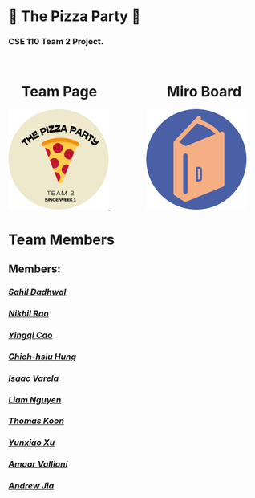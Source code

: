 # 🍕 **The Pizza Party** 🍕
### **CSE 110 Team 2 Project.**
<br>

<!-- &nbsp; is the same as space " " -->
# **&nbsp; &nbsp; Team Page &nbsp; &nbsp; &nbsp; &nbsp; &nbsp; &nbsp; &nbsp; &nbsp; &nbsp; &nbsp; Miro Board**

<a href="https://cse110-fa22-group2.github.io/team2-fa22-cse110/admin/team.html" target="_blank">
    <img src='./admin/images/THEPIZZAPARTY-circle.png' alt="drawing" width="200" title="Redirect to team page.">
</a> &nbsp; &nbsp; &nbsp; &nbsp; &nbsp; &nbsp; &nbsp; &nbsp; &nbsp;
<a href="https://miro.com/app/board/uXjVPJnCzps=/?share_link_id=992842944391" target="_blank">
    <img src='./admin/images/d_logo-circle.png' alt="drawing" width="200" title="Redirect to Miro Board Page.">
</a>

# Team Members

## Members:
### [*Sahil Dadhwal*](https://github.com/sahildadhwal)

### [*Nikhil Rao*](https://github.com/nikhilitis)

### [*Yingqi Cao*](https://ioeddk.github.io/Github-Pages/)

### [*Chieh-hsiu Hung*](https://github.com/Chieh0501)

### [*Isaac Varela*](https://github.com/compivar)

### [*Liam Nguyen*](https://github.com/taiokjk)

### [*Thomas Koon*](https://github.com/thomas-koon)

### [*Yunxiao Xu*](https://github.com/YunxiaoXu)

### [*Amaar Valliani*](https://github.com/Amaar-V)

### [*Andrew Jia*](https://github.com/AndrewJia)

